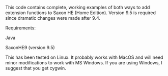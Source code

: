 

This code contains complete, working examples of both ways to add extension functions to Saxon HE (Home
Edition). Version 9.5 is required since dramatic changes were made after 9.4.

Requirements:

Java

SaxonHE9 (version 9.5)

This has been tested on Linux. It probably works with MacOS and will need minor modifications to work with MS
Windows. If you are using Windows, I suggest that you get cygwin.

